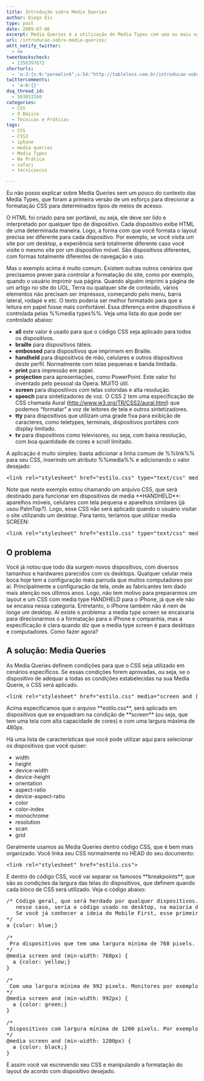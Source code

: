```yaml
---
title: Introdução sobre Media Queries
author: Diego Eis
type: post
date: 2009-07-06
excerpt: Media Queries é a utilização de Media Types com uma ou mais expressões envolvendo características de uma media para definir formatações para diversos dispositivos. O browser ou a aplicação lê as expressões definidas na query, caso o dispositivo se encaixe nestas requisições, o CSS será aplicado.
url: /introducao-sobre-media-queries/
aktt_notify_twitter:
  - no
tweetbackscheck:
  - 1356397672
shorturls:
  - 'a:3:{s:9:"permalink";s:54:"http://tableless.com.br/introducao-sobre-media-queries";s:7:"tinyurl";s:26:"http://tinyurl.com/4xzfx8x";s:4:"isgd";s:19:"http://is.gd/zKPYui";}'
twittercomments:
  - 'a:0:{}'
dsq_thread_id:
  - 503033160
categories:
  - CSS
  - O Básico
  - Técnicas e Práticas
tags:
  - CSS
  - CSS3
  - iphone
  - media queries
  - Media Types
  - Na Prática
  - safari
  - tecnicascss

---
```

Eu não posso explicar sobre Media Queries sem um pouco do contexto das Media Types, que foram a primeira versão de um esforço para direcionar a formatação CSS para determinados tipos de meios de acesso.

O HTML foi criado para ser portável, ou seja, ele deve ser lido e interpretado por qualquer tipo de dispositivo. Cada dispositivo exibe HTML de uma determinada maneira. Logo, a forma com que você formata o layout precisa ser diferente para cada dispositivo. Por exemplo, se você visita um site por um desktop, a experiência será totalmente diferente caso você visite o mesmo site por um dispositivo móvel. São dispositivos diferentes, com formas totalmente diferentes de navegação e uso. 

Mas o exemplo acima é muito comum. Existem outras outros cenários que precisamos prever para controlar a formatação do site, como por exemplo, quando o usuário imprimir sua página. Quando alguém imprimi a página de um artigo no site do UOL, Terra ou qualquer site de conteúdo, vários elementos não precisam ser impressos, começando pelo menu, barra lateral, rodapé e etc. O texto poderia ser melhor formatado para que a leitura em papel fosse mais confortável. Essa diferença entre dispositivos é controlada pelas %%media types%%. Veja uma lista do que pode ser controlado abaixo:

  * **all** este valor é usado para que o código CSS seja aplicado para todos os dispositivos.
  * **braille** para dispositivos táteis.
  * **embossed** para dispositivos que imprimem em Braille.
  * **handheld** para dispositivos de mão, celulares e outros dispositivos deste perfil. Normalmente com telas pequenas e banda limitada.
  * **print** para impressão em papel.
  * **projection** para apresentações, como PowerPoint. Este valor foi inventado pelo pessoal da Opera. MUITO útil.
  * **screen** para dispositivos com telas coloridas e alta resolução.
  * **speech** para sintetizadores de voz. O CSS 2 tem uma especificação de CSS chamada Aural (http://www.w3.org/TR/CSS2/aural.html) que podemos “formatar” a voz de leitores de tela e outros sintetizadores.
  * **tty** para dispositivos que utilizam uma grade fixa para exibição de caracteres, como teletypes, terminais, dispositivos portáteis com display limitado.
  * **tv** para dispositivos como televisores, ou seja, com baixa resolução, com boa quantidade de cores e scroll limitado.

A aplicação é muito simples: basta adicionar a linha comum de %%link%% para seu CSS, inserindo um atributo %%media%% e adicionando o valor desejado:

<pre class="lang-html">&lt;link rel="stylesheet" href="estilo.css" type="text/css" media="handheld"&gt;
</pre>

Note que neste exemplo estou chamando um arquivo CSS, que será destinado para funcionar em dispositivos de media \*\*HANDHELD\*\*: aparelhos móveis, celulares com tela pequena e aparelhos similares (já usou PalmTop?). Logo, esse CSS não será aplicado quando o usuário visitar o site utilizando um desktop. Para tanto, teríamos que utilizar media SCREEN:

<pre class="lang-html">&lt;link rel="stylesheet" href="estilo.css" type="text/css" media="screen"&gt;
</pre>

## O problema

Você já notou que todo dia surgem novos dispositivos, com diversos tamanhos e hardwares parecidos com os desktops. Qualquer celular meia boca hoje tem a configuração mais parruda que muitos computadores por aí. Principalmente a configuração da tela, onde as fabricantes tem dado mais atenção nos últimos anos. Logo, não tem motivo para prepararmos um layout e um CSS com media type HANDHELD para o iPhone, já que ele não se encaixa nessa categoria. Entretanto, o iPhone também não é nem de longe um desktop. Aí existe o problema: a media type screen se encaixaria para direcionarmos o a formatação para o iPhone e companhia, mas a especificação é clara quando diz que a media type screen é para desktops e computadores. Como fazer agora?

## A solução: Media Queries

As Media Queries definem condições para que o CSS seja utilizado em cenários específicos. Se essas condições forem aprovadas, ou seja, se o dispositivo de adequar a todas as condições estabelecidas na sua Media Querie, o CSS será aplicado.

<pre class="lang-html">&lt;link rel="stylesheet" href="estilo.css" media="screen and (max-width: 480px)"&gt;
</pre>

Acima especificamos que o arquivo \*\*estilo.css\*\*, será aplicado em dispositivos que se enquadram na condição de \*\*screen\*\* (ou seja, que tem uma tela com alta capacidade de cores) e com uma largura máxima de 480px.

Há uma lista de características que você pode utilizar aqui para selecionar os dispositivos que você quiser:

  * width
  * height
  * device-width
  * device-height
  * orientation
  * aspect-ratio
  * device-aspect-ratio
  * color
  * color-index
  * monochrome
  * resolution
  * scan
  * grid

Geralmente usamos as Media Queries dentro código CSS, que é bem mais organizado. Você linka seu CSS normalmente no HEAD do seu documento:

<pre class="lang-html">&lt;link rel="stylesheet" href="estilo.css"&gt;
</pre>

E dentro do código CSS, você vai separar os famosos \*\*breakpoints\*\*, que são as condições da largura das telas do dispositivos, que definem quando cada bloco de CSS será utilizado. Veja o código abaixo:

<pre class="lang-css">/* Código geral, que será herdado por qualquer dispositivos.
   nesse caso, seria o código usado no desktop, na maioria das   vezes. 
   Se você já conhecer a ideia do Mobile First, esse primeiro código será destinado para mobiles.
*/
a {color: blue;}

/* 
 Pra dispositivos que tem uma largura mínima de 768 pixels. Tablets, por exemplo.
*/
@media screen and (min-width: 768px) {
  a {color: yellow;}
}

/* 
 Com uma largura mínima de 992 pixels. Monitores por exemplo.
*/
@media screen and (min-width: 992px) {
  a {color: green;}
}

/* 
 Dispositivos com largura mínima de 1200 pixels. Por exemplo TVs.
*/
@media screen and (min-width: 1200px) {
  a {color: black;}
}
</pre>

E assim você vai escrevendo seu CSS e manipulando a formatação do layout de acordo com dispositivo desejado.